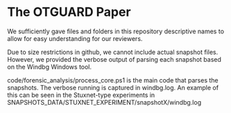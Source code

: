 # The OTGUARD Paper

We sufficiently gave files and folders in this repository descriptive names to allow for easy understanding for our reviewers.

Due to size restrictions in github, we cannot include actual snapshot files. However, we provided the verbose output of parsing each snapshot based on the Windbg Windows tool. 

code/forensic_analysis/process_core.ps1 is the main code that parses the snapshots. The verbose running is captured in windbg.log. An example of this can be seen in the Stuxnet-type experiments in SNAPSHOTS_DATA/STUXNET_EXPERIMENT/snapshotX/windbg.log


